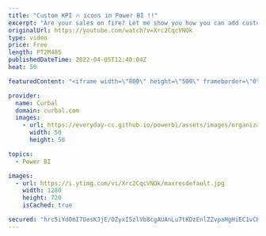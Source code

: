 ```yaml
---
title: "Custom KPI 🔥 icons in Power BI !!"
excerpt: "Are your sales on fire? Let me show you how you can add custom kpis in Power BI to showcase it :)  Links to: Json theme: https://curbal.com/product/json-theme-bundle-by-curbal Embed images: https://www.youtube.com/watch?v=fhtCSUk1pUA&ab_channel=Curbal  Here you can download all the pbix files: https://curbal.com/donwload-center"
originalUrl: https://youtube.com/watch?v=Xrc2CqcVNOk
type: video
price: Free
length: PT2M48S
publishedDateTime: 2022-04-05T12:40:04Z
heat: 50

featuredContent: "<iframe width=\"800\" height=\"500\" frameborder=\"0\" src=\"https://www.youtube.com/embed/Xrc2CqcVNOk\" allow=\"accelerometer; autoplay; encrypted-media; gyroscope; picture-in-picture\" allowfullscreen></iframe>"

provider:
  name: Curbal
  domain: curbal.com
  images:
    - url: https://everyday-cc.github.io/powerbi/assets/images/organizations/curbal.com-50x50.jpg
      width: 50
      height: 50

topics:
  - Power BI

images:
  - url: https://i.ytimg.com/vi/Xrc2CqcVNOk/maxresdefault.jpg
    width: 1280
    height: 720
    isCached: true

secured: "hrc5iYd0mI7UesKJjE/OZyxI5zlVb8cgAUAnLu7tKDzEnlZZvpaHgHiEC1vCKkIP0hBY0C0o4ApxRP21uisvpE2Y1M50ACwK/9HA+TaDhjrYRsI4L8EOaaZb7CyBlWrzVvEgMo5bPells9HKvHruqQcMKDbXYTStlDs/vXNpuXy2ExOgkDB95RNM1yVZ/clq1q+1A7G2tUrTiSSaMOhPmHpSt2lPvhemBbbPv+SB1wuIfmEYQYck8VZ7jfczsY5aE2g4ekSsPqVYzWQwAkjsLnDuWMyENJgFvze349Rh5djiIZz9H4frK93/PB2gjv/+qdyD0pYmstfa+CRdOC51YFEPxcxvgbqlX2xQuQOdRgFUFmb1VIfPm3AuBL5JJqXRFQ6dVnGiGhpr4nFPCRzxl99hDjUYXQe8YXfALSPlBgU=;FBEEWaNWfQc0nUhc/2tPyg=="
---
```


